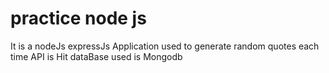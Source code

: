# practice node js

It is a nodeJs expressJs Application used to generate random quotes each time API is Hit dataBase used is Mongodb
